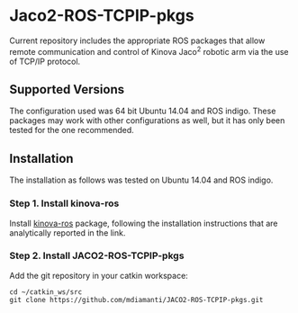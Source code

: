 # Jaco2-ROS-TCPIP-pkgs
Current repository includes the appropriate ROS packages that allow remote communication and control of Kinova Jaco<sup>2</sup> robotic arm via the use of TCP/IP protocol.

## Supported Versions
The configuration used was 64 bit Ubuntu 14.04 and ROS indigo. These packages may work with other configurations as well, but it has only been tested for the one recommended.

## Installation
The installation as follows was tested on Ubuntu 14.04 and ROS indigo.

### Step 1. Install kinova-ros
Install [kinova-ros](https://github.com/Kinovarobotics/kinova-ros#installation) package, following the installation instructions that are analytically reported in the link.

### Step 2. Install JACO2-ROS-TCPIP-pkgs
Add the git repository in your catkin workspace:
```
cd ~/catkin_ws/src
git clone https://github.com/mdiamanti/JACO2-ROS-TCPIP-pkgs.git
```
